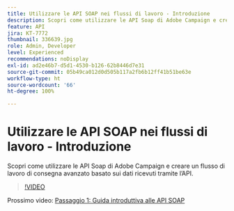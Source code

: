 ```yaml
---
title: Utilizzare le API SOAP nei flussi di lavoro - Introduzione
description: Scopri come utilizzare le API Soap di Adobe Campaign e creare un flusso di lavoro di consegna avanzato basato sui dati ricevuti tramite l’API.
feature: API
jira: KT-7772
thumbnail: 336639.jpg
role: Admin, Developer
level: Experienced
recommendations: noDisplay
exl-id: ad2e46b7-d5d1-4530-b126-62b8446d7e31
source-git-commit: 05b49ca012d0d505b117a2fb6b12ff41b51be63e
workflow-type: ht
source-wordcount: '66'
ht-degree: 100%

---
```


# Utilizzare le API SOAP nei flussi di lavoro - Introduzione

Scopri come utilizzare le API Soap di Adobe Campaign e creare un flusso di lavoro di consegna avanzato basato sui dati ricevuti tramite l’API.

>[!VIDEO](https://video.tv.adobe.com/v/336639?quality=12&learn=on)

Prossimo video: [Passaggio 1: Guida introduttiva alle API SOAP](/help/tutorial-use-soap-apis/get-started-with-soap-apis.md)
